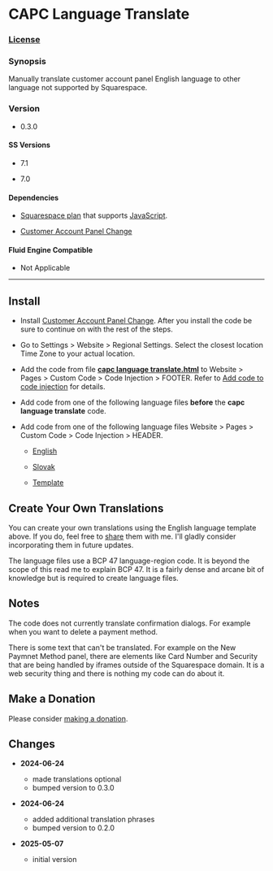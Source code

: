 # CAPC Language Translate

### [License][1]

### Synopsis

Manually translate customer account panel English language to other language not
supported by Squarespace.

### Version

  * 0.3.0

#### SS Versions

  * 7.1
  
  * 7.0

#### Dependencies

  * [Squarespace plan][2] that supports [JavaScript][3].
  
  * [Customer Account Panel Change][4]

#### Fluid Engine Compatible

  * Not Applicable

---

## Install

* Install [Customer Account Panel Change][5]. After you install the code be sure
  to continue on with the rest of the steps.
  
* Go to Settings > Website > Regional Settings. Select the closest location
  Time Zone to your actual location.
  
* Add the code from file **[capc language translate.html][6]** to Website >
  Pages > Custom Code > Code Injection > FOOTER. Refer to [Add code to code
  injection][7] for details.
  
* Add code from one of the following language files **before** the **capc
  language translate** code.
  
* Add code from one of the following language files Website >
  Pages > Custom Code > Code Injection > HEADER.
  
  * [English][8]
  
  * [Slovak][9]
  
  * [Template][10]

## Create Your Own Translations

You can create your own translations using the English language template above.
If you do, feel free to [share][11] them with me. I'll gladly consider
incorporating them in future updates.

The language files use a BCP 47 language-region code. It is beyond the scope of
this read me to explain BCP 47. It is a fairly dense and arcane bit of knowledge
but is required to create language files.

## Notes

The code does not currently translate confirmation dialogs. For example when you
want to delete a payment method.

There is some text that can't be translated. For example on the New Paymnet
Method panel, there are elements like Card Number and Security that are being
handled by iframes outside of the Squarespace domain. It is a web security thing
and there is nothing my code can do about it.

## Make a Donation

Please consider [making a donation][12].

## Changes

* **2024-06-24**

  * made translations optional
  * bumped version to 0.3.0
  
* **2024-06-24**

  * added additional translation phrases
  * bumped version to 0.2.0
  
* **2025-05-07**

  * initial version

[1]: https://github.com/tomsWebConsulting/twcsl/blob/main/LICENSE.txt#L1
[2]: https://www.squarespace.com/pricing
[3]: https://en.wikipedia.org/wiki/JavaScript
[4]: https://github.com/tomsWebConsulting/twcsl/tree/main/Element/Customer%20Account/Panel/Customer%20Account%20Panel%20Change
[5]: https://github.com/tomsWebConsulting/twcsl/tree/main/Element/Customer%20Account/Panel/Customer%20Account%20Panel%20Change#customer-account-panel-change
[6]: capc%20language%20translate.html#L1
[7]: https://support.squarespace.com/hc/en-us/articles/205815908-Using-code-injection#toc-add-code-to-code-injection
[8]: capc%20language%20translate%20english.html#L1
[9]: capc%20language%20translate%20slovak.html#L1
[10]: capc%20language%20translate%20template.html#L1
[11]: mailto:tomsWebConsulting@gmail.com?subject=CAPC%20Language%20Translate&body=%3C!--%20begin%20TWC%20CAPC%20Language%20Translate%20%5B%20enter%20the%20language%20here%20replacing%20square%20brackets%20%5D%20--%3E%0A%0A%20%20%3C!--%0A%20%20%0A%20%20%20%20capc%20language%20translate%20%5B%20enter%20the%20language%20here%20replacing%20square%20brackets%20%5D%0A%20%20%20%20%0A%20%20%20%20License%20%20%20%20%20%20%20%3A%20%3C%20https%3A%2F%2Ftinyurl.com%2Fs872fb68%20%3E%0A%20%20%20%20%0A%20%20%20%20Version%20%20%20%20%20%20%20%3A%200.2.0%0A%20%20%20%20%0A%20%20%20%20SS%20Versions%20%20%20%3A%207.1%2C%207.0%0A%20%20%20%20%0A%20%20%20%20v7.1%0A%20%20%20%20Fluid%0A%20%20%20%20Engine%0A%20%20%20%20Compatible%20%20%20%20%3A%20Not%20Applicable%0A%20%20%20%20%0A%20%20%20%20Dependencies%20%20%3A%20Customer%20Account%20Panel%20Change%0A%20%20%20%20%20%20%20%20%20%20%20%20%20%20%20%20%20%20%20%20%3C%20https%3A%2F%2Ftinyurl.com%2Fmu8jpf3v%20%3E%0A%20%20%20%20%0A%20%20%20%20Copyright%20%20%20%20%20%3A%202025%20Thomas%20Creedon%0A%20%20%20%20%20%20%20%20%20%20%20%20%20%20%20%20%20%20%20%20%0A%20%20%20%20%20%20%20%20%20%20%20%20%20%20%20%20%20%20%20%20Tom's%20Web%20Consulting%20%3C%20http%3A%2F%2Fwww.tomsWeb.consulting%2F%20%3E%0A%20%20%20%20%0A%20%20%20%20--%3E%0A%20%20%20%20%0A%20%20%3Cscript%20type%3D%22application%2Fvnd.twc.capclt%2Bjson%3B%20lang%3D%5B%20enter%20BCP%2047%20language-region%20code%20here%20replacing%20square%20brackets%20%5D%22%3E%0A%20%20%0A%20%20%20%20%7B%0A%20%20%20%20%0A%20%20%20%20%20%20%2F%2F%20English%20to%20%5B%20enter%20the%20language%20here%20replacing%20square%20brackets%20%5D%0A%20%20%20%20%20%20%0A%20%20%20%20%20%20%22placeholderMap%22%20%3A%20%7B%0A%20%20%20%20%20%20%0A%20%20%20%20%20%20%20%20%22Address%201%22%20%3A%20%22%5B%20enter%20translated%20english%20phrase%20here%20between%20double%20quotes%20replacing%20square%20brackets%20%5D%22%2C%0A%20%20%20%20%20%20%20%20%0A%20%20%20%20%20%20%20%20%22Address%202%22%20%3A%20%22%5B%20enter%20translated%20english%20phrase%20here%20between%20double%20quotes%20replacing%20square%20brackets%20%5D%22%2C%0A%20%20%20%20%20%20%20%20%0A%20%20%20%20%20%20%20%20%22City%22%20%3A%20%22%5B%20enter%20translated%20english%20phrase%20here%20between%20double%20quotes%20replacing%20square%20brackets%20%5D%22%2C%0A%20%20%20%20%20%20%20%20%0A%20%20%20%20%20%20%20%20%22First%20Name%22%20%3A%20%22%5B%20enter%20translated%20english%20phrase%20here%20between%20double%20quotes%20replacing%20square%20brackets%20%5D%22%2C%0A%20%20%20%20%20%20%20%20%0A%20%20%20%20%20%20%20%20%22Last%20Name%22%20%3A%20%22%5B%20enter%20translated%20english%20phrase%20here%20between%20double%20quotes%20replacing%20square%20brackets%20%5D%22%2C%0A%20%20%20%20%20%20%20%20%0A%20%20%20%20%20%20%20%20%22Password%22%20%3A%20%22%5B%20enter%20translated%20english%20phrase%20here%20between%20double%20quotes%20replacing%20square%20brackets%20%5D%22%2C%0A%20%20%20%20%20%20%20%20%0A%20%20%20%20%20%20%20%20%22Phone%20Number%20(Optional)%22%20%3A%20%22%5B%20enter%20translated%20english%20phrase%20here%20between%20double%20quotes%20replacing%20square%20brackets%20%5D%22%2C%0A%20%20%20%20%20%20%20%20%0A%20%20%20%20%20%20%20%20%22Postal%20Code%22%20%3A%20%22%5B%20enter%20translated%20english%20phrase%20here%20between%20double%20quotes%20replacing%20square%20brackets%20%5D%22%2C%0A%20%20%20%20%20%20%20%20%0A%20%20%20%20%20%20%20%20%22Search%22%20%3A%20%22%5B%20enter%20translated%20english%20phrase%20here%20between%20double%20quotes%20replacing%20square%20brackets%20%5D%22%2C%0A%20%20%20%20%20%20%20%20%0A%20%20%20%20%20%20%20%20%22State%22%20%3A%20%22%5B%20enter%20translated%20english%20phrase%20here%20between%20double%20quotes%20replacing%20square%20brackets%20%5D%22%0A%20%20%20%20%20%20%20%20%0A%20%20%20%20%20%20%20%20%7D%2C%0A%20%20%20%20%20%20%20%20%0A%20%20%20%20%20%20%2F%2F%20note%20the%20space%20at%20the%20start%20it%20must%20be%20in%20the%20translation%0A%20%20%20%20%20%20%0A%20%20%20%20%20%20%22textEndsWithMap%22%20%3A%20%7B%0A%20%20%20%20%20%20%0A%20%20%20%20%20%20%20%20%22%20Active%20Digital%20Products%22%20%3A%20%22%5B%20enter%20translated%20english%20phrase%20here%20between%20double%20quotes%20replacing%20square%20brackets%20%5D%22%2C%0A%20%20%20%20%20%20%20%20%0A%20%20%20%20%20%20%20%20%22%20is%20completed%22%20%3A%20%22%5B%20enter%20translated%20english%20phrase%20here%20between%20double%20quotes%20replacing%20square%20brackets%20%5D%22%0A%20%20%20%20%20%20%20%20%0A%20%20%20%20%20%20%20%20%7D%2C%0A%20%20%20%20%20%20%20%20%0A%20%20%20%20%20%20%22textMap%22%20%3A%20%7B%0A%20%20%20%20%20%20%0A%20%20%20%20%20%20%20%20%22Account%20Settings%22%20%3A%20%22%5B%20enter%20translated%20english%20phrase%20here%20between%20double%20quotes%20replacing%20square%20brackets%20%5D%22%2C%0A%20%20%20%20%20%20%20%20%0A%20%20%20%20%20%20%20%20%22Account%22%20%3A%20%22%5B%20enter%20translated%20english%20phrase%20here%20between%20double%20quotes%20replacing%20square%20brackets%20%5D%22%2C%0A%20%20%20%20%20%20%20%20%0A%20%20%20%20%20%20%20%20%22Add%20New%20Address%22%20%3A%20%22%5B%20enter%20translated%20english%20phrase%20here%20between%20double%20quotes%20replacing%20square%20brackets%20%5D%22%2C%0A%20%20%20%20%20%20%20%20%0A%20%20%20%20%20%20%20%20%22Add%20New%20Payment%20Method%22%20%3A%20%22%5B%20enter%20translated%20english%20phrase%20here%20between%20double%20quotes%20replacing%20square%20brackets%20%5D%22%2C%0A%20%20%20%20%20%20%20%20%0A%20%20%20%20%20%20%20%20%22Address%201%22%20%3A%20%22%5B%20enter%20translated%20english%20phrase%20here%20between%20double%20quotes%20replacing%20square%20brackets%20%5D%22%2C%0A%20%20%20%20%20%20%20%20%0A%20%20%20%20%20%20%20%20%22Address%202%22%20%3A%20%22%5B%20enter%20translated%20english%20phrase%20here%20between%20double%20quotes%20replacing%20square%20brackets%20%5D%22%2C%0A%20%20%20%20%20%20%20%20%0A%20%20%20%20%20%20%20%20%22Address%22%20%3A%20%22%5B%20enter%20translated%20english%20phrase%20here%20between%20double%20quotes%20replacing%20square%20brackets%20%5D%22%2C%0A%20%20%20%20%20%20%20%20%0A%20%20%20%20%20%20%20%20%22Addresses%22%20%3A%20%22%5B%20enter%20translated%20english%20phrase%20here%20between%20double%20quotes%20replacing%20square%20brackets%20%5D%22%2C%0A%20%20%20%20%20%20%20%20%0A%20%20%20%20%20%20%20%20%22Back%22%20%3A%20%22%5B%20enter%20translated%20english%20phrase%20here%20between%20double%20quotes%20replacing%20square%20brackets%20%5D%22%2C%0A%20%20%20%20%20%20%20%20%0A%20%20%20%20%20%20%20%20%22Billing%20Address%22%20%3A%20%22%5B%20enter%20translated%20english%20phrase%20here%20between%20double%20quotes%20replacing%20square%20brackets%20%5D%22%2C%0A%20%20%20%20%20%20%20%20%0A%20%20%20%20%20%20%20%20%22Card%20Details%22%20%3A%20%22%5B%20enter%20translated%20english%20phrase%20here%20between%20double%20quotes%20replacing%20square%20brackets%20%5D%22%2C%0A%20%20%20%20%20%20%20%20%0A%20%20%20%20%20%20%20%20%22Card%20Number%22%20%3A%20%22%5B%20enter%20translated%20english%20phrase%20here%20between%20double%20quotes%20replacing%20square%20brackets%20%5D%22%2C%0A%20%20%20%20%20%20%20%20%0A%20%20%20%20%20%20%20%20%22City%22%20%3A%20%22%5B%20enter%20translated%20english%20phrase%20here%20between%20double%20quotes%20replacing%20square%20brackets%20%5D%22%2C%0A%20%20%20%20%20%20%20%20%0A%20%20%20%20%20%20%20%20%22Close%22%20%3A%20%22%5B%20enter%20translated%20english%20phrase%20here%20between%20double%20quotes%20replacing%20square%20brackets%20%5D%22%2C%0A%20%20%20%20%20%20%20%20%0A%20%20%20%20%20%20%20%20%22Completed%22%20%3A%20%22%5B%20enter%20translated%20english%20phrase%20here%20between%20double%20quotes%20replacing%20square%20brackets%20%5D%22%2C%0A%20%20%20%20%20%20%20%20%0A%20%20%20%20%20%20%20%20%22Confirm%20New%22%20%3A%20%22%5B%20enter%20translated%20english%20phrase%20here%20between%20double%20quotes%20replacing%20square%20brackets%20%5D%22%2C%0A%20%20%20%20%20%20%20%20%0A%20%20%20%20%20%20%20%20%22Country%22%20%3A%20%22%5B%20enter%20translated%20english%20phrase%20here%20between%20double%20quotes%20replacing%20square%20brackets%20%5D%22%2C%0A%20%20%20%20%20%20%20%20%0A%20%20%20%20%20%20%20%20%22Current%22%20%3A%20%22%5B%20enter%20translated%20english%20phrase%20here%20between%20double%20quotes%20replacing%20square%20brackets%20%5D%22%2C%0A%20%20%20%20%20%20%20%20%0A%20%20%20%20%20%20%20%20%22Default%22%20%3A%20%22%5B%20enter%20translated%20english%20phrase%20here%20between%20double%20quotes%20replacing%20square%20brackets%20%5D%22%2C%0A%20%20%20%20%20%20%20%20%0A%20%20%20%20%20%20%20%20%22Delete%20Address%22%20%3A%20%22%5B%20enter%20translated%20english%20phrase%20here%20between%20double%20quotes%20replacing%20square%20brackets%20%5D%22%2C%0A%20%20%20%20%20%20%20%20%0A%20%20%20%20%20%20%20%20%22Delete%20Payment%20Method%22%20%3A%20%22%5B%20enter%20translated%20english%20phrase%20here%20between%20double%20quotes%20replacing%20square%20brackets%20%5D%22%2C%0A%20%20%20%20%20%20%20%20%0A%20%20%20%20%20%20%20%20%22Digital%20Products%22%20%3A%20%22%5B%20enter%20translated%20english%20phrase%20here%20between%20double%20quotes%20replacing%20square%20brackets%20%5D%22%2C%0A%20%20%20%20%20%20%20%20%0A%20%20%20%20%20%20%20%20%22Download%20item%22%20%3A%20%22%5B%20enter%20translated%20english%20phrase%20here%20between%20double%20quotes%20replacing%20square%20brackets%20%5D%22%2C%0A%20%20%20%20%20%20%20%20%0A%20%20%20%20%20%20%20%20%22Expiration%20Date%22%20%3A%20%22%5B%20enter%20translated%20english%20phrase%20here%20between%20double%20quotes%20replacing%20square%20brackets%20%5D%22%2C%0A%20%20%20%20%20%20%20%20%0A%20%20%20%20%20%20%20%20%22First%20Name%22%20%3A%20%22%5B%20enter%20translated%20english%20phrase%20here%20between%20double%20quotes%20replacing%20square%20brackets%20%5D%22%2C%0A%20%20%20%20%20%20%20%20%0A%20%20%20%20%20%20%20%20%22First%22%20%3A%20%22%5B%20enter%20translated%20english%20phrase%20here%20between%20double%20quotes%20replacing%20square%20brackets%20%5D%22%2C%0A%20%20%20%20%20%20%20%20%0A%20%20%20%20%20%20%20%20%22Items%22%20%3A%20%22%5B%20enter%20translated%20english%20phrase%20here%20between%20double%20quotes%20replacing%20square%20brackets%20%5D%22%2C%0A%20%20%20%20%20%20%20%20%0A%20%20%20%20%20%20%20%20%22Last%20Name%22%20%3A%20%22%5B%20enter%20translated%20english%20phrase%20here%20between%20double%20quotes%20replacing%20square%20brackets%20%5D%22%2C%0A%20%20%20%20%20%20%20%20%0A%20%20%20%20%20%20%20%20%22Last%22%20%3A%20%22%5B%20enter%20translated%20english%20phrase%20here%20between%20double%20quotes%20replacing%20square%20brackets%20%5D%22%2C%0A%20%20%20%20%20%20%20%20%0A%20%20%20%20%20%20%20%20%22Name%22%20%3A%20%22%5B%20enter%20translated%20english%20phrase%20here%20between%20double%20quotes%20replacing%20square%20brackets%20%5D%22%2C%0A%20%20%20%20%20%20%20%20%0A%20%20%20%20%20%20%20%20%22New%22%20%3A%20%22%5B%20enter%20translated%20english%20phrase%20here%20between%20double%20quotes%20replacing%20square%20brackets%20%5D%22%2C%0A%20%20%20%20%20%20%20%20%0A%20%20%20%20%20%20%20%20%22New%20Address%22%20%3A%20%22%5B%20enter%20translated%20english%20phrase%20here%20between%20double%20quotes%20replacing%20square%20brackets%20%5D%22%2C%0A%20%20%20%20%20%20%20%20%0A%20%20%20%20%20%20%20%20%22New%20Payment%20Method%22%20%3A%20%22%5B%20enter%20translated%20english%20phrase%20here%20between%20double%20quotes%20replacing%20square%20brackets%20%5D%22%2C%0A%20%20%20%20%20%20%20%20%0A%20%20%20%20%20%20%20%20%22No%20orders%20yet%22%20%3A%20%22%5B%20enter%20translated%20english%20phrase%20here%20between%20double%20quotes%20replacing%20square%20brackets%20%5D%22%2C%0A%20%20%20%20%20%20%20%20%0A%20%20%20%20%20%20%20%20%22No%20saved%20addresses%22%20%3A%20%22%5B%20enter%20translated%20english%20phrase%20here%20between%20double%20quotes%20replacing%20square%20brackets%20%5D%22%2C%0A%20%20%20%20%20%20%20%20%0A%20%20%20%20%20%20%20%20%22No%20saved%20payments%22%20%3A%20%22%5B%20enter%20translated%20english%20phrase%20here%20between%20double%20quotes%20replacing%20square%20brackets%20%5D%22%2C%0A%20%20%20%20%20%20%20%20%0A%20%20%20%20%20%20%20%20%22None%22%20%3A%20%22%5B%20enter%20translated%20english%20phrase%20here%20between%20double%20quotes%20replacing%20square%20brackets%20%5D%22%2C%0A%20%20%20%20%20%20%20%20%0A%20%20%20%20%20%20%20%20%22Order%20Date%22%20%3A%20%22%5B%20enter%20translated%20english%20phrase%20here%20between%20double%20quotes%20replacing%20square%20brackets%20%5D%22%2C%0A%20%20%20%20%20%20%20%20%0A%20%20%20%20%20%20%20%20%22Orders%22%20%3A%20%22%5B%20enter%20translated%20english%20phrase%20here%20between%20double%20quotes%20replacing%20square%20brackets%20%5D%22%2C%0A%20%20%20%20%20%20%20%20%0A%20%20%20%20%20%20%20%20%22Other%22%20%3A%20%22%5B%20enter%20translated%20english%20phrase%20here%20between%20double%20quotes%20replacing%20square%20brackets%20%5D%22%2C%0A%20%20%20%20%20%20%20%20%0A%20%20%20%20%20%20%20%20%22Pages%22%20%3A%20%22%5B%20enter%20translated%20english%20phrase%20here%20between%20double%20quotes%20replacing%20square%20brackets%20%5D%22%2C%0A%20%20%20%20%20%20%20%20%0A%20%20%20%20%20%20%20%20%22Password%22%20%3A%20%22%5B%20enter%20translated%20english%20phrase%20here%20between%20double%20quotes%20replacing%20square%20brackets%20%5D%22%2C%0A%20%20%20%20%20%20%20%20%0A%20%20%20%20%20%20%20%20%22Payment%20Method%22%20%3A%20%22%5B%20enter%20translated%20english%20phrase%20here%20between%20double%20quotes%20replacing%20square%20brackets%20%5D%22%2C%0A%20%20%20%20%20%20%20%20%0A%20%20%20%20%20%20%20%20%22Payment%22%20%3A%20%22%5B%20enter%20translated%20english%20phrase%20here%20between%20double%20quotes%20replacing%20square%20brackets%20%5D%22%2C%0A%20%20%20%20%20%20%20%20%0A%20%20%20%20%20%20%20%20%22Pending%22%20%3A%20%22%5B%20enter%20translated%20english%20phrase%20here%20between%20double%20quotes%20replacing%20square%20brackets%20%5D%22%2C%0A%20%20%20%20%20%20%20%20%0A%20%20%20%20%20%20%20%20%22Phone%20Number%20(Optional)%22%20%3A%20%22%5B%20enter%20translated%20english%20phrase%20here%20between%20double%20quotes%20replacing%20square%20brackets%20%5D%22%2C%0A%20%20%20%20%20%20%20%20%0A%20%20%20%20%20%20%20%20%22Phone%20Number%22%20%3A%20%22%5B%20enter%20translated%20english%20phrase%20here%20between%20double%20quotes%20replacing%20square%20brackets%20%5D%22%2C%0A%20%20%20%20%20%20%20%20%0A%20%20%20%20%20%20%20%20%22Postal%20Code%22%20%3A%20%22%5B%20enter%20translated%20english%20phrase%20here%20between%20double%20quotes%20replacing%20square%20brackets%20%5D%22%2C%0A%20%20%20%20%20%20%20%20%0A%20%20%20%20%20%20%20%20%22Profile%22%20%3A%20%22%5B%20enter%20translated%20english%20phrase%20here%20between%20double%20quotes%20replacing%20square%20brackets%20%5D%22%2C%0A%20%20%20%20%20%20%20%20%0A%20%20%20%20%20%20%20%20%22Set%20As%20Default%22%20%3A%20%22%5B%20enter%20translated%20english%20phrase%20here%20between%20double%20quotes%20replacing%20square%20brackets%20%5D%22%2C%0A%20%20%20%20%20%20%20%20%0A%20%20%20%20%20%20%20%20%22Shipping%20Address%22%20%3A%20%22%5B%20enter%20translated%20english%20phrase%20here%20between%20double%20quotes%20replacing%20square%20brackets%20%5D%22%2C%0A%20%20%20%20%20%20%20%20%0A%20%20%20%20%20%20%20%20%22Shipping%20Option%22%20%3A%20%22%5B%20enter%20translated%20english%20phrase%20here%20between%20double%20quotes%20replacing%20square%20brackets%20%5D%22%2C%0A%20%20%20%20%20%20%20%20%0A%20%20%20%20%20%20%20%20%22Shipping%22%20%3A%20%22%5B%20enter%20translated%20english%20phrase%20here%20between%20double%20quotes%20replacing%20square%20brackets%20%5D%22%2C%0A%20%20%20%20%20%20%20%20%0A%20%20%20%20%20%20%20%20%22Sign%20out%22%20%3A%20%22%5B%20enter%20translated%20english%20phrase%20here%20between%20double%20quotes%20replacing%20square%20brackets%20%5D%22%2C%0A%20%20%20%20%20%20%20%20%0A%20%20%20%20%20%20%20%20%22State%22%20%3A%20%22%5B%20enter%20translated%20english%20phrase%20here%20between%20double%20quotes%20replacing%20square%20brackets%20%5D%22%2C%0A%20%20%20%20%20%20%20%20%0A%20%20%20%20%20%20%20%20%22Status%22%20%3A%20%22%5B%20enter%20translated%20english%20phrase%20here%20between%20double%20quotes%20replacing%20square%20brackets%20%5D%22%2C%0A%20%20%20%20%20%20%20%20%0A%20%20%20%20%20%20%20%20%22Subtotal%22%20%3A%20%22%5B%20enter%20translated%20english%20phrase%20here%20between%20double%20quotes%20replacing%20square%20brackets%20%5D%22%2C%0A%20%20%20%20%20%20%20%20%0A%20%20%20%20%20%20%20%20%22Summary%22%20%3A%20%22%5B%20enter%20translated%20english%20phrase%20here%20between%20double%20quotes%20replacing%20square%20brackets%20%5D%22%2C%0A%20%20%20%20%20%20%20%20%0A%20%20%20%20%20%20%20%20%22Tax%22%20%3A%20%22%5B%20enter%20translated%20english%20phrase%20here%20between%20double%20quotes%20replacing%20square%20brackets%20%5D%22%2C%0A%20%20%20%20%20%20%20%20%0A%20%20%20%20%20%20%20%20%22Total%22%20%3A%20%22%5B%20enter%20translated%20english%20phrase%20here%20between%20double%20quotes%20replacing%20square%20brackets%20%5D%22%2C%0A%20%20%20%20%20%20%20%20%0A%20%20%20%20%20%20%20%20%22Update%20Password%22%20%3A%20%22%5B%20enter%20translated%20english%20phrase%20here%20between%20double%20quotes%20replacing%20square%20brackets%20%5D%22%2C%0A%20%20%20%20%20%20%20%20%0A%20%20%20%20%20%20%20%20%22Videos%22%20%3A%20%22%5B%20enter%20translated%20english%20phrase%20here%20between%20double%20quotes%20replacing%20square%20brackets%20%5D%22%2C%0A%20%20%20%20%20%20%20%20%0A%20%20%20%20%20%20%20%20%22View%22%20%3A%20%22%5B%20enter%20translated%20english%20phrase%20here%20between%20double%20quotes%20replacing%20square%20brackets%20%5D%22%2C%0A%20%20%20%20%20%20%20%20%0A%20%20%20%20%20%20%20%20%22You%20have%20no%20orders%20yet%22%20%3A%20%22%5B%20enter%20translated%20english%20phrase%20here%20between%20double%20quotes%20replacing%20square%20brackets%20%5D%22%2C%0A%20%20%20%20%20%20%20%20%0A%20%20%20%20%20%20%20%20%22ZIP%20Code%22%20%3A%20%22%5B%20enter%20translated%20english%20phrase%20here%20between%20double%20quotes%20replacing%20square%20brackets%20%5D%22%0A%20%20%20%20%20%20%20%20%0A%20%20%20%20%20%20%20%20%7D%2C%0A%20%20%20%20%20%20%20%20%0A%20%20%20%20%20%20%2F%2F%20note%20the%20space%20at%20the%20end%2C%20when%20present%2C%20it%20must%20be%20in%20the%20translation%0A%20%20%20%20%20%20%0A%20%20%20%20%20%20%22textStartsWithMap%22%20%3A%20%7B%0A%20%20%20%20%20%20%0A%20%20%20%20%20%20%20%20%22Hi%2C%20%22%20%3A%20%22%5B%20enter%20translated%20english%20phrase%20here%20between%20double%20quotes%20replacing%20square%20brackets%20%5D%22%2C%0A%20%20%20%20%20%20%20%20%0A%20%20%20%20%20%20%20%20%22Last%20order%20%22%20%3A%20%22%5B%20enter%20translated%20english%20phrase%20here%20between%20double%20quotes%20replacing%20square%20brackets%20%5D%22%2C%0A%20%20%20%20%20%20%20%20%0A%20%20%20%20%20%20%20%20%22Order%23%22%20%3A%20%22%5B%20enter%20translated%20english%20phrase%20here%20between%20double%20quotes%20replacing%20square%20brackets%20%5D%22%2C%0A%20%20%20%20%20%20%20%20%0A%20%20%20%20%20%20%20%20%22Order%20%23%22%20%3A%20%22%5B%20enter%20translated%20english%20phrase%20here%20between%20double%20quotes%20replacing%20square%20brackets%20%5D%22%2C%0A%20%20%20%20%20%20%20%20%0A%20%20%20%20%20%20%20%20%22Qty%3A%20%22%20%3A%20%22%5B%20enter%20translated%20english%20phrase%20here%20between%20double%20quotes%20replacing%20square%20brackets%20%5D%22%0A%20%20%20%20%20%20%20%20%0A%20%20%20%20%20%20%20%20%7D%0A%20%20%20%20%20%20%20%20%0A%20%20%20%20%20%20%7D%0A%20%20%20%20%20%20%0A%20%20%20%20%3C%2Fscript%3E%0A%20%20%20%20%0A%20%20%3C!--%20end%20TWC%20CAPC%20Language%20Translate%20%5B%20enter%20the%20language%20here%20replacing%20square%20brackets%20%5D%20--%3E%0A
[12]: https://github.com/tomsWebConsulting/twcsl#make-a-donation
